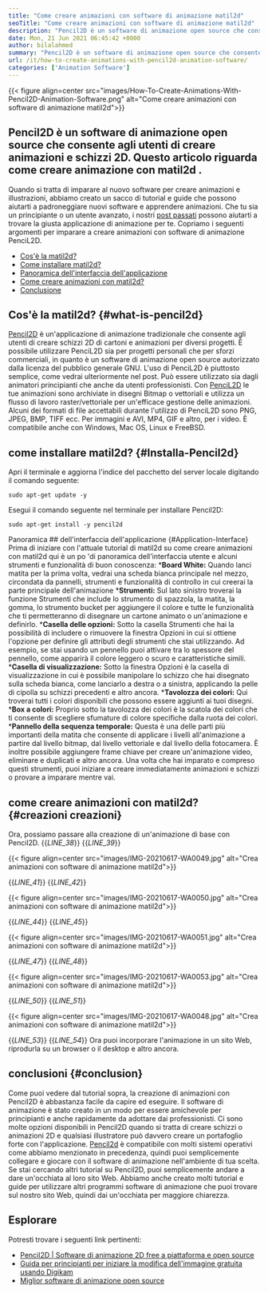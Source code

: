 ```yaml
---
title: "Come creare animazioni con software di animazione matil2d" 
seoTitle: "Come creare animazioni con software di animazione matil2d" 
description: "Pencil2D è un software di animazione open source che consente agli utenti di creare animazioni e schizzi 2D. Questo articolo parla di come creare animazione con Pencil2D." 
date: Mon, 21 Jun 2021 06:45:42 +0000
author: bilalahmed
summary: "Pencil2D è un software di animazione open source che consente agli utenti di creare animazioni e schizzi 2D. Questo articolo parla di come creare animazione con Pencil2D." 
url: /it/how-to-create-animations-with-pencil2d-animation-software/
categories: ['Animation Software']
---
```


{{< figure align=center src="images/How-To-Create-Animations-With-Pencil2D-Animation-Software.png" alt="Come creare animazioni con software di animazione matil2d">}}


## **Pencil2D è un software di animazione open source che consente agli utenti di creare animazioni e schizzi 2D. Questo articolo riguarda come creare animazione con matil2d** .
Quando si tratta di imparare al nuovo software per creare animazioni e illustrazioni, abbiamo creato un sacco di tutorial e guide che possono aiutarti a padroneggiare nuovi software e apprendere animazioni. Che tu sia un principiante o un utente avanzato, i nostri [post passati][1] possono aiutarti a trovare la giusta applicazione di animazione per te. Copriamo i seguenti argomenti per imparare a creare animazioni con software di animazione PenciL2D.
  * [Cos'è la matil2d?][2]
  * [Come installare matil2d?][3]
  * [Panoramica dell'interfaccia dell'applicazione][4]
  * [Come creare animazioni con matil2d?][5]
  * [Conclusione][6]

## Cos'è la matil2d?   {#what-is-pencil2d}
[Pencil2D][7] è un'applicazione di animazione tradizionale che consente agli utenti di creare schizzi 2D di cartoni e animazioni per diversi progetti. È possibile utilizzare PenciL2D sia per progetti personali che per sforzi commerciali, in quanto è un software di animazione open source autorizzato dalla licenza del pubblico generale GNU. L'uso di PenciL2D è piuttosto semplice, come vedrai ulteriormente nel post. Può essere utilizzato sia dagli animatori principianti che anche da utenti professionisti.
Con [PenciL2D][7] le tue animazioni sono archiviate in disegni Bitmap o vettoriali e utilizza un flusso di lavoro raster/vettoriale per un'efficace gestione delle animazioni. Alcuni dei formati di file accettabili durante l'utilizzo di PenciL2D sono PNG, JPEG, BMP, TIFF ecc. Per immagini e AVI, MP4, GIF e altro, per i video. È compatibile anche con Windows, Mac OS, Linux e FreeBSD.

## come installare matil2d?   {#Installa-Pencil2d}
Apri il terminale e aggiorna l'indice del pacchetto del server locale digitando il comando seguente:
```
sudo apt-get update -y

```
Esegui il comando seguente nel terminale per installare Pencil2D:
```
sudo apt-get install -y pencil2d

```

Panoramica ## dell'interfaccia dell'applicazione  {#Application-Interface}
Prima di iniziare con l'attuale tutorial di matil2d su come creare animazioni con matil2d qui è un po 'di panoramica dell'interfaccia utente e alcuni strumenti e funzionalità di buon conoscenza:
  ***Board White:**  Quando lanci matita per la prima volta, vedrai una scheda bianca principale nel mezzo, circondata da pannelli, strumenti e funzionalità di controllo in cui creerai la parte principale dell'animazione
  ***Strumenti:**  Sul lato sinistro troverai la funzione Strumenti che include lo strumento di spazzola, la matita, la gomma, lo strumento bucket per aggiungere il colore e tutte le funzionalità che ti permetteranno di disegnare un cartone animato o un'animazione e definirlo.
  ***Casella delle opzioni:**  Sotto la casella Strumenti che hai la possibilità di includere o rimuovere la finestra Opzioni in cui si ottiene l'opzione per definire gli attributi degli strumenti che stai utilizzando. Ad esempio, se stai usando un pennello puoi attivare tra lo spessore del pennello, come apparirà il colore leggero o scuro e caratteristiche simili.
  ***Casella di visualizzazione:**  Sotto la finestra Opzioni è la casella di visualizzazione in cui è possibile manipolare lo schizzo che hai disegnato sulla scheda bianca, come lanciarlo a destra o a sinistra, applicando la pelle di cipolla su schizzi precedenti e altro ancora.
  ***Tavolozza dei colori:**  Qui troverai tutti i colori disponibili che possono essere aggiunti ai tuoi disegni.
  ***Box a colori:**  Proprio sotto la tavolozza dei colori è la scatola dei colori che ti consente di scegliere sfumature di colore specifiche dalla ruota dei colori.
  ***Pannello della sequenza temporale:**  Questa è una delle parti più importanti della matita che consente di applicare i livelli all'animazione a partire dal livello bitmap, dal livello vettoriale e dal livello della fotocamera. È inoltre possibile aggiungere frame chiave per creare un'animazione video, eliminare e duplicati e altro ancora.
Una volta che hai imparato e compreso questi strumenti, puoi iniziare a creare immediatamente animazioni e schizzi o provare a imparare mentre vai.

## come creare animazioni con matil2d?   {#creazioni creazioni}
Ora, possiamo passare alla creazione di un'animazione di base con Pencil2D.
{{_LINE_38_}}
{{_LINE_39_}}

{{< figure align=center src="images/IMG-20210617-WA0049.jpg" alt="Crea animazioni con software di animazione matil2d">}}

{{_LINE_41_}}
{{_LINE_42_}}

{{< figure align=center src="images/IMG-20210617-WA0050.jpg" alt="Crea animazioni con software di animazione matil2d">}}

{{_LINE_44_}}
{{_LINE_45_}}

{{< figure align=center src="images/IMG-20210617-WA0051.jpg" alt="Crea animazioni con software di animazione matil2d">}}

{{_LINE_47_}}
{{_LINE_48_}}

{{< figure align=center src="images/IMG-20210617-WA0053.jpg" alt="Crea animazioni con software di animazione matil2d">}}

{{_LINE_50_}}
{{_LINE_51_}}

{{< figure align=center src="images/IMG-20210617-WA0048.jpg" alt="Crea animazioni con software di animazione matil2d">}}

{{_LINE_53_}}
{{_LINE_54_}}
Ora puoi incorporare l'animazione in un sito Web, riprodurla su un browser o il desktop e altro ancora.

## conclusioni   {#conclusion}
Come puoi vedere dal tutorial sopra, la creazione di animazioni con Pencil2D è abbastanza facile da capire ed eseguire. Il software di animazione è stato creato in un modo per essere amichevole per principianti e anche rapidamente da adottare dai professionisti. Ci sono molte opzioni disponibili in Pencil2D quando si tratta di creare schizzi o animazioni 2D e qualsiasi illustratore può davvero creare un portafoglio forte con l'applicazione.
[Pencil2d][7] è compatibile con molti sistemi operativi come abbiamo menzionato in precedenza, quindi puoi semplicemente collegare e giocare con il software di animazione nell'ambiente di tua scelta. Se stai cercando altri tutorial su Pencil2D, puoi semplicemente andare a dare un'occhiata al loro sito Web. Abbiamo anche creato molti tutorial e guide per utilizzare altri programmi software di animazione che puoi trovare sul nostro sito Web, quindi dai un'occhiata per maggiore chiarezza.

## Esplorare
Potresti trovare i seguenti link pertinenti:
  * [Pencil2D | Software di animazione 2D free a piattaforma e open source][7]
  * [Guida per principianti per iniziare la modifica dell'immagine gratuita usando Digikam][8]
  * [Miglior software di animazione open source][9]

  
[1]: https://blog.containerize.com/
[2]: #what-is-pencil2d
[3]: #install-pencil2d
[4]: #application-interface
[5]: #create-animations
[6]: #conclusion
[7]: https://products.containerize.com/animation-software/pencil2d/
[8]: https://blog.containerize.com/animation-software/beginners-guide-to-start-free-image-editing-using-digikam/
[9]: https://products.containerize.com/animation-software/
